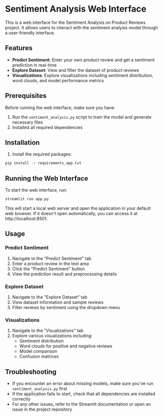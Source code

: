 # Sentiment Analysis Web Interface

This is a web interface for the Sentiment Analysis on Product Reviews project. It allows users to interact with the sentiment analysis model through a user-friendly interface.

## Features

- **Predict Sentiment**: Enter your own product review and get a sentiment prediction in real-time
- **Explore Dataset**: View and filter the dataset of product reviews
- **Visualizations**: Explore visualizations including sentiment distribution, word clouds, and model performance metrics

## Prerequisites

Before running the web interface, make sure you have:

1. Run the `sentiment_analysis.py` script to train the model and generate necessary files
2. Installed all required dependencies

## Installation

1. Install the required packages:

```bash
pip install -r requirements_app.txt
```

## Running the Web Interface

To start the web interface, run:

```bash
streamlit run app.py
```

This will start a local web server and open the application in your default web browser. If it doesn't open automatically, you can access it at http://localhost:8501.

## Usage

### Predict Sentiment

1. Navigate to the "Predict Sentiment" tab
2. Enter a product review in the text area
3. Click the "Predict Sentiment" button
4. View the prediction result and preprocessing details

### Explore Dataset

1. Navigate to the "Explore Dataset" tab
2. View dataset information and sample reviews
3. Filter reviews by sentiment using the dropdown menu

### Visualizations

1. Navigate to the "Visualizations" tab
2. Explore various visualizations including:
   - Sentiment distribution
   - Word clouds for positive and negative reviews
   - Model comparison
   - Confusion matrices

## Troubleshooting

- If you encounter an error about missing models, make sure you've run `sentiment_analysis.py` first
- If the application fails to start, check that all dependencies are installed correctly
- For any other issues, refer to the Streamlit documentation or open an issue in the project repository